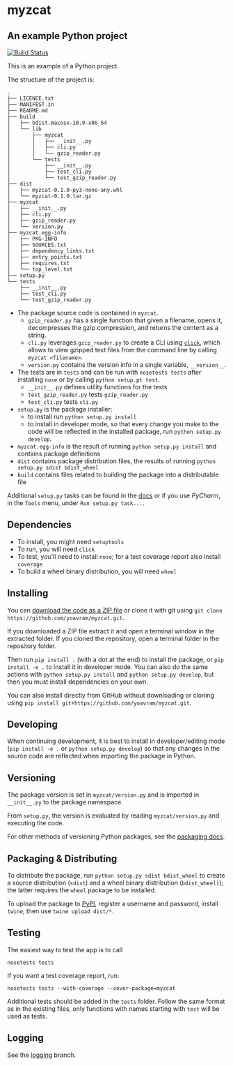 # myzcat
## An example Python project

[![Build Status](https://travis-ci.org/yoavram/myzcat.svg?branch=master)](https://travis-ci.org/yoavram/myzcat)

This is an example of a Python project.

The structure of the project is:

```
.
├── LICENCE.txt
├── MANIFEST.in
├── README.md
├── build
│   ├── bdist.macosx-10.9-x86_64
│   └── lib
│       ├── myzcat
│       │   ├── __init__.py
│       │   ├── cli.py
│       │   └── gzip_reader.py
│       └── tests
│           ├── __init__.py
│           ├── test_cli.py
│           └── test_gzip_reader.py
├── dist
│   ├── myzcat-0.1.0-py3-none-any.whl
│   └── myzcat-0.1.0.tar.gz
├── myzcat
│   ├── __init__.py
│   ├── cli.py
│   ├── gzip_reader.py
│   └── version.py
├── myzcat.egg-info
│   ├── PKG-INFO
│   ├── SOURCES.txt
│   ├── dependency_links.txt
│   ├── entry_points.txt
│   ├── requires.txt
│   └── top_level.txt
├── setup.py
└── tests
    ├── __init__.py
    ├── test_cli.py
    └── test_gzip_reader.py
```

- The package source code is contained in `myzcat`.
  - `gzip_reader.py` has a single function that given a filename, opens it, decompresses the gzip compression, and returns the content as a string.
  - `cli.py` leverages `gzip_reader.py` to create a CLI using [`click`](http://click.pocoo.org), which allows to view gzipped text files from the command line by calling `myzcat <filename>`.
  - `version.py` contains the version info in a single variable, `__version__`.
- The tests are in `tests` and can be run with `nosetests tests` after installing `nose` or by calling `python setup.pt test`.
  - `__init__.py` defines utility functions for the tests
  - `test_gzip_reader.py` tests `gzip_reader.py`
  - `test_cli.py` tests `cli.py`
- `setup.py` is the package installer:
  - to install run `python setup.py install`
  - to install in developer mode, so that every change you make to the code will be reflected in the installed package, run `python setup.py develop`.
- `myzcat.egg-info` is the result of running `python setup.py install` and contains package definitions
- `dist` contains package distribution files, the results of running `python setup.py sdist bdist_wheel`
- `build` contains files related to building the package into a distributable file

Additional `setup.py` tasks can be found in the [docs](https://packaging.python.org) or if you use _PyCharm_, in the `Tools` menu, under `Run setup.py task...`.

## Dependencies

- To install, you might need `setuptools`
- To run, you will need `click`
- To test, you'll need to install `nose`; for a test coverage report also install `coverage`
- To build a wheel binary distribution, you will need `wheel`

## Installing

You can [download the code as a ZIP file](https://github.com/yoavram/myzcat/archive/master.zip) or clone it with git using `git clone https://github.com/yoavram/myzcat.git`. 

If you downloaded a ZIP file extract it and open a terminal window in the extracted folder.
If you cloned the repository, open a terminal folder in the repository folder.

Then run `pip install .` (with a dot at the end) to install the package, or `pip install -e .` to install it in developer mode. You can also do the same actions with `python setup.py install` and `python setup.py develop`, but then you must install dependencies on your own.

You can also install directly from GitHub without downloading or cloning using `pip install git+https://github.com/yoavram/myzcat.git`.

## Developing

When continuing development, it is best to install in developer/editing mode (`pip install -e .` or `python setup.py develop`) so that any changes in the source code are reflected when importing the package in Python.

## Versioning

The package version is set in `myzcat/version.py` and is imported in `__init__.py` to the package namespace. 

From `setup.py`, the version is evaluated by reading `myzcat/version.py` and executing the code.

For other methods of versioning Python packages, see the [packaging docs](https://packaging.python.org/single_source_version/#single-sourcing-the-version).

## Packaging & Distributing

To distribute the package, run `python setup.py sdist bdist_wheel` to create a source distribution (`sdist`) and a wheel binary distribution (`bdist_wheel)`); the latter requires the `wheel` package to be installed.

To upload the package to [PyPI](http://pypi.python.org), register a username and password, install `twine`, then use `twine upload dist/*`.

## Testing

The easiest way to test the app is to call 
```
nosetests tests
```

If you want a test coverage report, run:
```
nosetests tests --with-coverage --cover-package=myzcat
```

Additional tests should be added in the `tests` folder. 
Follow the same format as in the existing files, only functions with names starting with `test` will be used as tests.

## Logging

See the [logging](https://github.com/yoavram/myzcat/tree/logging) branch.